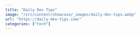 ```yaml
---
title: "Daily Dev Tips"
image: "/src/content/showcase/_images/daily-dev-tips.webp"
url: "https://daily-dev-tips.com/"
categories: ["tech"]
---
```

